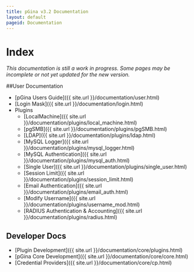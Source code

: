 ```yaml
---
title: pGina v3.2 Documentation
layout: default
pageid: Documentation
---
```


Index
================================

*This documentation is still a work in progress.  Some pages may be incomplete
or not yet updated for the new version.*

##User Documentation

* [pGina Users Guide]({{ site.url }}/documentation/user.html)
* [Login Mask]({{ site.url }}/documentation/login.html)
* Plugins
   * [LocalMachine]({{ site.url }}/documentation/plugins/local_machine.html)
   * [pgSMB]({{ site.url }}/documentation/plugins/pgSMB.html)
   * [LDAP]({{ site.url }}/documentation/plugins/ldap.html)
   * [MySQL Logger]({{ site.url }}/documentation/plugins/mysql_logger.html)
   * [MySQL Authentication]({{ site.url }}/documentation/plugins/mysql_auth.html)
   * [Single User]({{ site.url }}/documentation/plugins/single_user.html)
   * [Session Limit]({{ site.url }}/documentation/plugins/session_limit.html)
   * [Email Authentication]({{ site.url }}/documentation/plugins/email_auth.html)
   * [Modify Username]({{ site.url }}/documentation/plugins/username_mod.html)
   * [RADIUS Authentication & Accounting]({{ site.url }}/documentation/plugins/radius.html)

## Developer Docs

* [Plugin Development]({{ site.url }}/documentation/core/plugins.html)
* [pGina Core Development]({{ site.url }}/documentation/core/core.html)
* [Credential Providers]({{ site.url }}/documentation/core/cp.html)
